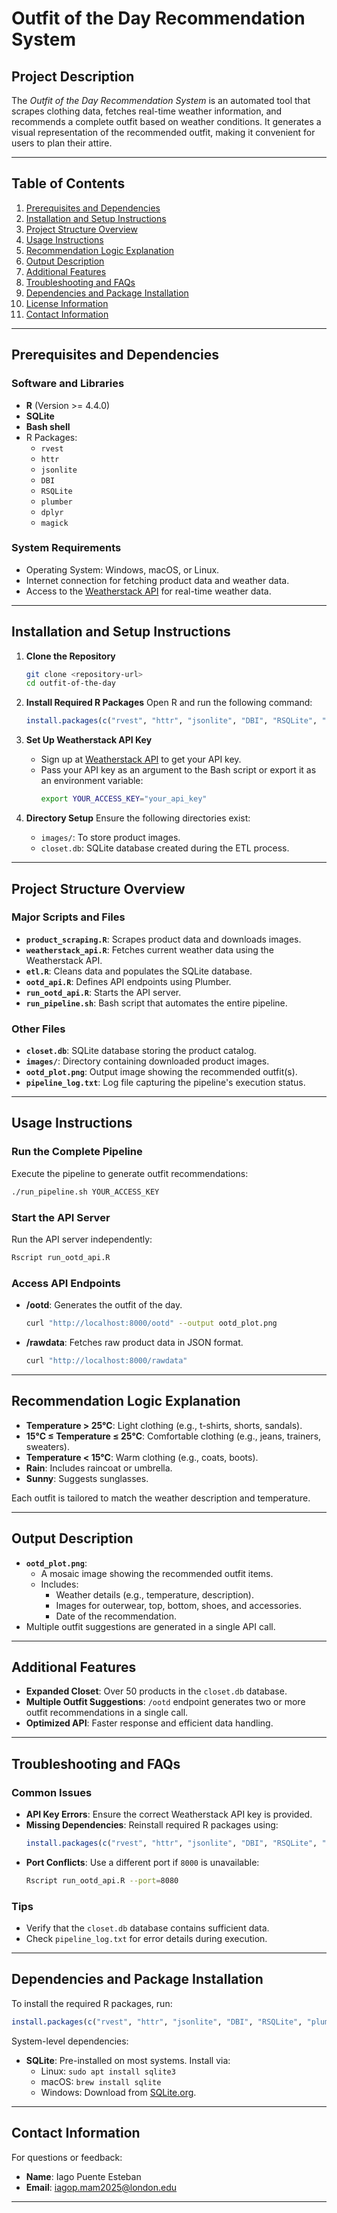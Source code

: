 # Outfit of the Day Recommendation System

## Project Description
The *Outfit of the Day Recommendation System* is an automated tool that scrapes clothing data, fetches real-time weather information, and recommends a complete outfit based on weather conditions. It generates a visual representation of the recommended outfit, making it convenient for users to plan their attire.

---

## Table of Contents
1. [Prerequisites and Dependencies](#prerequisites-and-dependencies)
2. [Installation and Setup Instructions](#installation-and-setup-instructions)
3. [Project Structure Overview](#project-structure-overview)
4. [Usage Instructions](#usage-instructions)
5. [Recommendation Logic Explanation](#recommendation-logic-explanation)
6. [Output Description](#output-description)
7. [Additional Features](#additional-features)
8. [Troubleshooting and FAQs](#troubleshooting-and-faqs)
9. [Dependencies and Package Installation](#dependencies-and-package-installation)
10. [License Information](#license-information)
11. [Contact Information](#contact-information)

---

## Prerequisites and Dependencies

### Software and Libraries
- **R** (Version >= 4.4.0)
- **SQLite**
- **Bash shell**
- R Packages:
  - `rvest`
  - `httr`
  - `jsonlite`
  - `DBI`
  - `RSQLite`
  - `plumber`
  - `dplyr`
  - `magick`

### System Requirements
- Operating System: Windows, macOS, or Linux.
- Internet connection for fetching product data and weather data.
- Access to the [Weatherstack API](https://weatherstack.com/) for real-time weather data.

---

## Installation and Setup Instructions

1. **Clone the Repository**
   ```bash
   git clone <repository-url>
   cd outfit-of-the-day
   ```

2. **Install Required R Packages**
   Open R and run the following command:
   ```R
   install.packages(c("rvest", "httr", "jsonlite", "DBI", "RSQLite", "plumber", "dplyr", "magick"))
   ```

3. **Set Up Weatherstack API Key**
   - Sign up at [Weatherstack API](https://weatherstack.com/) to get your API key.
   - Pass your API key as an argument to the Bash script or export it as an environment variable:
     ```bash
     export YOUR_ACCESS_KEY="your_api_key"
     ```

4. **Directory Setup**
   Ensure the following directories exist:
   - `images/`: To store product images.
   - `closet.db`: SQLite database created during the ETL process.

---

## Project Structure Overview

### Major Scripts and Files
- **`product_scraping.R`**: Scrapes product data and downloads images.
- **`weatherstack_api.R`**: Fetches current weather data using the Weatherstack API.
- **`etl.R`**: Cleans data and populates the SQLite database.
- **`ootd_api.R`**: Defines API endpoints using Plumber.
- **`run_ootd_api.R`**: Starts the API server.
- **`run_pipeline.sh`**: Bash script that automates the entire pipeline.

### Other Files
- **`closet.db`**: SQLite database storing the product catalog.
- **`images/`**: Directory containing downloaded product images.
- **`ootd_plot.png`**: Output image showing the recommended outfit(s).
- **`pipeline_log.txt`**: Log file capturing the pipeline's execution status.

---

## Usage Instructions

### Run the Complete Pipeline
Execute the pipeline to generate outfit recommendations:
```bash
./run_pipeline.sh YOUR_ACCESS_KEY
```

### Start the API Server
Run the API server independently:
```bash
Rscript run_ootd_api.R
```

### Access API Endpoints
- **/ootd**: Generates the outfit of the day.
  ```bash
  curl "http://localhost:8000/ootd" --output ootd_plot.png
  ```
- **/rawdata**: Fetches raw product data in JSON format.
  ```bash
  curl "http://localhost:8000/rawdata"
  ```

---

## Recommendation Logic Explanation

- **Temperature > 25°C**: Light clothing (e.g., t-shirts, shorts, sandals).
- **15°C ≤ Temperature ≤ 25°C**: Comfortable clothing (e.g., jeans, trainers, sweaters).
- **Temperature < 15°C**: Warm clothing (e.g., coats, boots).
- **Rain**: Includes raincoat or umbrella.
- **Sunny**: Suggests sunglasses.

Each outfit is tailored to match the weather description and temperature.

---

## Output Description

- **`ootd_plot.png`**: 
  - A mosaic image showing the recommended outfit items.
  - Includes:
    - Weather details (e.g., temperature, description).
    - Images for outerwear, top, bottom, shoes, and accessories.
    - Date of the recommendation.
- Multiple outfit suggestions are generated in a single API call.

---

## Additional Features

- **Expanded Closet**: Over 50 products in the `closet.db` database.
- **Multiple Outfit Suggestions**: `/ootd` endpoint generates two or more outfit recommendations in a single call.
- **Optimized API**: Faster response and efficient data handling.

---

## Troubleshooting and FAQs

### Common Issues
- **API Key Errors**: Ensure the correct Weatherstack API key is provided.
- **Missing Dependencies**: Reinstall required R packages using:
  ```R
  install.packages(c("rvest", "httr", "jsonlite", "DBI", "RSQLite", "plumber", "dplyr", "magick"))
  ```
- **Port Conflicts**: Use a different port if `8000` is unavailable:
  ```bash
  Rscript run_ootd_api.R --port=8080
  ```

### Tips
- Verify that the `closet.db` database contains sufficient data.
- Check `pipeline_log.txt` for error details during execution.

---

## Dependencies and Package Installation

To install the required R packages, run:
```R
install.packages(c("rvest", "httr", "jsonlite", "DBI", "RSQLite", "plumber", "dplyr", "magick"))
```

System-level dependencies:
- **SQLite**: Pre-installed on most systems. Install via:
  - Linux: `sudo apt install sqlite3`
  - macOS: `brew install sqlite`
  - Windows: Download from [SQLite.org](https://www.sqlite.org/).

---

## Contact Information

For questions or feedback:
- **Name**: Iago Puente Esteban
- **Email**: iagop.mam2025@london.edu

---